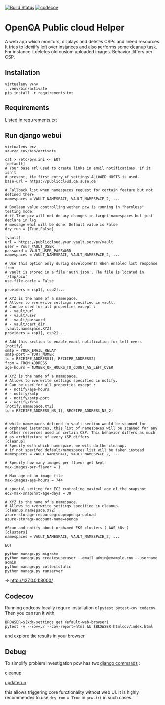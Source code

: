 [![Build Status](https://travis-ci.com/cfconrad/pcw.svg?branch=master)](https://travis-ci.com/cfconrad/pcw)
[![codecov](https://codecov.io/gh/cfconrad/pcw/branch/master/graph/badge.svg)](https://codecov.io/gh/cfconrad/pcw)

# OpenQA Public cloud Helper

A web app which monitors, displays and deletes CSPs and linked resources. It tries to identify
left over instances and also performs some cleanup task. For instance it deletes old custom
uploaded images. Behavior differs per CSP.

## Installation

```
virtualenv venv
. venv/bin/activate
pip install -r requirements.txt
```

## Requirements

 [Listed in requirements.txt](requirements.txt)


## Run django webui

```
virtualenv env
source env/bin/activate

cat > /etc/pcw.ini << EOT
[default]
# Your base url used to create links in email notifications. If it isn't
# present, the first entry of settings.ALLOWED_HOSTS is used.
base-url = https://publiccloud.qa.suse.de

# Fallback list when namespaces request for certain feature but not defined there
namespaces = VAULT_NAMESPACE, VAULT_NAMESPACE_2, ...

# Boolean value controlling wether pcw is running in "harmless" testing mode.
# if True pcw will not do any changes in target namespaces but just declare in log
# message what will be done. Default value is False
dry_run = [True,False]

[vault]
url = https://publiccloud.your.vault.server/vault
user = Your_VAULT_USER
password = VAULT_USER_PASSWORD
namespaces = VAULT_NAMESPACE, VAULT_NAMESPACE_2, ...

# Use this option only during development! When enabled last response from
# vault is stored in a file 'auth.json'. The file is located in '/tmp/pcw'
use-file-cache = False

providers = csp1[, csp2]...

# XYZ is the name of a namespace.
# Allows to overwrite settings specified in vault.
# Can be used for all properties except :
# - vault/url
# - vault/user
# - vault/password
# - vault/cert_dir
[vault.namespace.XYZ]
providers = csp1[, csp2]...

# Add this section to enable email notification for left overs
[notify]
smtp = YOUR_EMAIL_RELAY
smtp-port = PORT_NUMER
to = RECEIPE_ADDRESS1[, RECEIPE_ADDRESS2]
from = FROM_ADDRESS
age-hours = NUMBER_OF_HOURS_TO_COUNT_AS_LEFT_OVER

# XYZ is the name of a namespace.
# Allows to overwrite settings specified in notify.
# Can be used for all properties except :
# - notify/age-hours
# - notify/smtp
# - notify/smtp-port
# - notify/from
[notify.namespace.XYZ]
to = RECEIPE_ADDRESS_NS_1[, RECEIPE_ADDRESS_NS_2]


# while namespaces defined in vault section would be scanned for
# orphaned instances, this list of namespaces will be scanned for any
# other resources used in certain CSP. This behavior differs as much
# as architecture of every CSP differs
[cleanup]
# Specify with which namespace, we will do the cleanup.
# if not specifed default/namespaces list will be taken instead
namespaces = VAULT_NAMESPACE, VAULT_NAMESPACE_2, ...

# Specify how many images per flavor get kept
max-images-per-flavor = 1

# Max age of an image file
max-images-age-hours = 744

# special setting for EC2 controling maximal age of the snapshot
ec2-max-snapshot-age-days = 30

# XYZ is the name of a namespace.
# Allows to overwrite settings specified in cleanup.
[cleanup.namespace.XYZ]
azure-storage-resourcegroup=openqa-upload
azure-storage-account-name=openqa

#Scan and notify about orphaned EKS clusters ( AWS k8s )
[clusters]
namespaces = VAULT_NAMESPACE, VAULT_NAMESPACE_2, ...

EOT

python manage.py migrate
python manage.py createsuperuser --email admin@example.com --username admin
python manage.py collectstatic
python manage.py runserver
```
=> http://127.0.0.1:8000/

## Codecov

Running codecov locally require installation of `pytest pytest-cov codecov`.
Then you can run it with
```
BROWSER=$(xdg-settings get default-web-browser)
pytest -v --cov=./ --cov-report=html && $BROWSER htmlcov/index.html
```
and explore the results in your browser

## Debug

To simplify problem investigation pcw has two [django commands](https://docs.djangoproject.com/en/3.1/howto/custom-management-commands/) :

[cleanup](ocw/management/commands/cleanup.py)

[updaterun](ocw/management/commands/updaterun.py)

this allows triggering core functionality without web UI. It is highly recommended to use `dry_run = True` in `pcw.ini` in
such cases.


